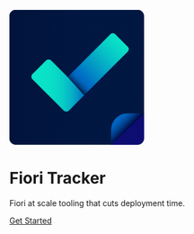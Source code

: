 ![](res/FT-logo.png)

# Fiori Tracker

Fiori at scale tooling that cuts deployment time.

[Get Started](#main)